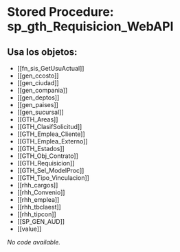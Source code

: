 # Stored Procedure: sp_gth_Requisicion_WebAPI

## Usa los objetos:
- [[fn_sis_GetUsuActual]]
- [[gen_ccosto]]
- [[gen_ciudad]]
- [[gen_compania]]
- [[gen_deptos]]
- [[gen_paises]]
- [[gen_sucursal]]
- [[GTH_Areas]]
- [[GTH_ClasifSolicitud]]
- [[GTH_Emplea_Cliente]]
- [[GTH_Emplea_Externo]]
- [[GTH_Estados]]
- [[GTH_Obj_Contrato]]
- [[GTH_Requisicion]]
- [[GTH_Sel_ModelProc]]
- [[GTH_Tipo_Vinculacion]]
- [[rhh_cargos]]
- [[rhh_Convenio]]
- [[rhh_emplea]]
- [[rhh_tbclaest]]
- [[rhh_tipcon]]
- [[SP_GEN_AUD]]
- [[value]]

*No code available.*
